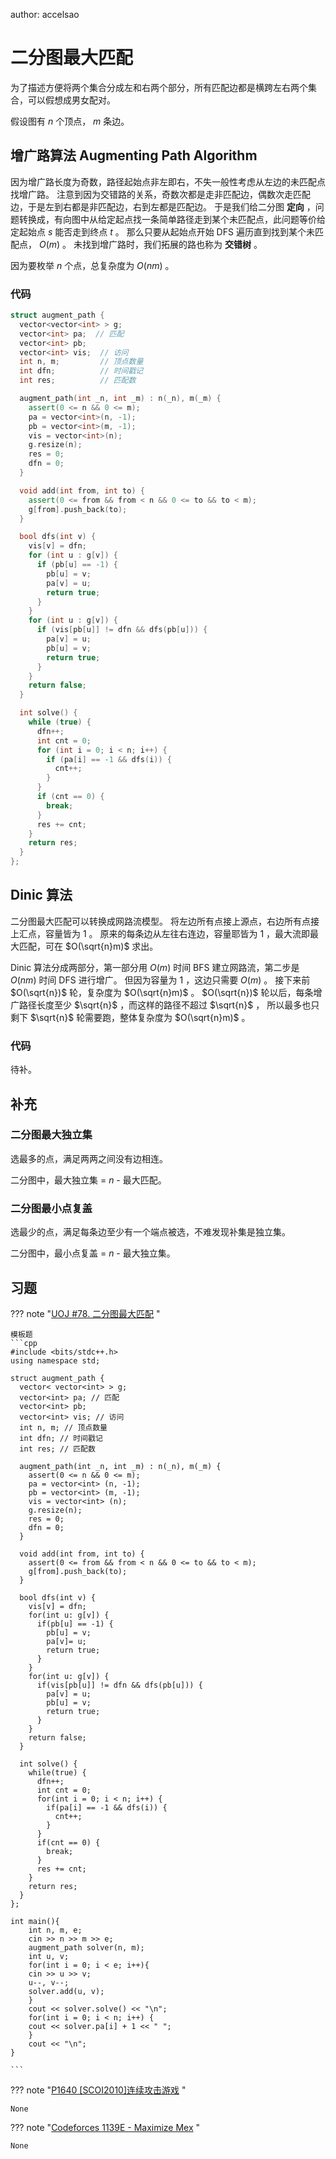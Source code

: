 author: accelsao

# 二分图最大匹配

为了描述方便将两个集合分成左和右两个部分，所有匹配边都是横跨左右两个集合，可以假想成男女配对。

假设图有 $n$ 个顶点， $m$ 条边。

## 增广路算法 Augmenting Path Algorithm

因为增广路长度为奇数，路径起始点非左即右，不失一般性考虑从左边的未匹配点找增广路。
注意到因为交错路的关系，奇数次都是走非匹配边，偶数次走匹配边，于是左到右都是非匹配边，右到左都是匹配边。
于是我们给二分图 **定向** ，问题转换成，有向图中从给定起点找一条简单路径走到某个未匹配点，此问题等价给定起始点 $s$ 能否走到终点 $t$ 。
那么只要从起始点开始 DFS 遍历直到找到某个未匹配点， $O(m)$ 。
未找到增广路时，我们拓展的路也称为 **交错树** 。

因为要枚举 $n$ 个点，总复杂度为 $O(nm)$ 。

### 代码

```cpp
struct augment_path {
  vector<vector<int> > g;
  vector<int> pa;  // 匹配
  vector<int> pb;
  vector<int> vis;  // 访问
  int n, m;         // 顶点数量
  int dfn;          // 时间戳记
  int res;          // 匹配数

  augment_path(int _n, int _m) : n(_n), m(_m) {
    assert(0 <= n && 0 <= m);
    pa = vector<int>(n, -1);
    pb = vector<int>(m, -1);
    vis = vector<int>(n);
    g.resize(n);
    res = 0;
    dfn = 0;
  }

  void add(int from, int to) {
    assert(0 <= from && from < n && 0 <= to && to < m);
    g[from].push_back(to);
  }

  bool dfs(int v) {
    vis[v] = dfn;
    for (int u : g[v]) {
      if (pb[u] == -1) {
        pb[u] = v;
        pa[v] = u;
        return true;
      }
    }
    for (int u : g[v]) {
      if (vis[pb[u]] != dfn && dfs(pb[u])) {
        pa[v] = u;
        pb[u] = v;
        return true;
      }
    }
    return false;
  }

  int solve() {
    while (true) {
      dfn++;
      int cnt = 0;
      for (int i = 0; i < n; i++) {
        if (pa[i] == -1 && dfs(i)) {
          cnt++;
        }
      }
      if (cnt == 0) {
        break;
      }
      res += cnt;
    }
    return res;
  }
};
```

## Dinic 算法

二分图最大匹配可以转换成网路流模型。
将左边所有点接上源点，右边所有点接上汇点，容量皆为 $1$ 。
原来的每条边从左往右连边，容量耶皆为 $1$ ，最大流即最大匹配，可在 $O(\sqrt{n}m)$ 求出。

Dinic 算法分成两部分，第一部分用 $O(m)$ 时间 BFS 建立网路流，第二步是 $O(nm)$ 时间 DFS 进行增广。
但因为容量为 $1$ ，这边只需要 $O(m)$ 。
接下来前 $O(\sqrt{n})$ 轮，复杂度为 $O(\sqrt{n}m)$ 。 $O(\sqrt{n})$ 轮以后，每条增广路径长度至少 $\sqrt{n}$ ，而这样的路径不超过 $\sqrt{n}$ ，
所以最多也只剩下 $\sqrt{n}$ 轮需要跑，整体复杂度为 $O(\sqrt{n}m)$ 。

### 代码

待补。

## 补充

### 二分图最大独立集

选最多的点，满足两两之间没有边相连。

二分图中，最大独立集 = $n$ - 最大匹配。

### 二分图最小点复盖

选最少的点，满足每条边至少有一个端点被选，不难发现补集是独立集。

二分图中，最小点复盖 = $n$ - 最大独立集。

## 习题

??? note "[UOJ #78. 二分图最大匹配](http://uoj.ac/problem/78) "

    模板题
    ```cpp
    #include <bits/stdc++.h>
    using namespace std;

    struct augment_path {
      vector< vector<int> > g;
      vector<int> pa; // 匹配
      vector<int> pb;
      vector<int> vis; // 访问
      int n, m; // 顶点数量
      int dfn; // 时间戳记
      int res; // 匹配数

      augment_path(int _n, int _m) : n(_n), m(_m) {
    	assert(0 <= n && 0 <= m);
    	pa = vector<int> (n, -1);
    	pb = vector<int> (m, -1);
    	vis = vector<int> (n);
    	g.resize(n);
    	res = 0;
    	dfn = 0;
      }

      void add(int from, int to) {
    	assert(0 <= from && from < n && 0 <= to && to < m);
    	g[from].push_back(to);
      }

      bool dfs(int v) {
    	vis[v] = dfn;
    	for(int u: g[v]) {
    	  if(pb[u] == -1) {
    		pb[u] = v;
    		pa[v]= u;
    		return true;
    	  }
    	}
    	for(int u: g[v]) {
    	  if(vis[pb[u]] != dfn && dfs(pb[u])) {
    		pa[v] = u;
    		pb[u] = v;
    		return true;
    	  }
    	}
    	return false;
      }

      int solve() {
    	while(true) {
    	  dfn++;
    	  int cnt = 0;
    	  for(int i = 0; i < n; i++) {
    		if(pa[i] == -1 && dfs(i)) {
    		  cnt++;
    		}
    	  }
    	  if(cnt == 0) {
    		break;
    	  }
    	  res += cnt;
    	}
    	return res;
      }
    };

    int main(){
    	int n, m, e;
    	cin >> n >> m >> e;
    	augment_path solver(n, m);
    	int u, v;
    	for(int i = 0; i < e; i++){
    	cin >> u >> v;
    	u--, v--;
    	solver.add(u, v);
    	}
    	cout << solver.solve() << "\n";
    	for(int i = 0; i < n; i++) {
    	cout << solver.pa[i] + 1 << " ";
    	}
    	cout << "\n";
    }

    ```

??? note "[P1640 [SCOI2010]连续攻击游戏](https://www.luogu.com.cn/problem/P1640) "

    None

??? note "[Codeforces 1139E - Maximize Mex](https://codeforces.com/problemset/problem/1139/E) "

    None

